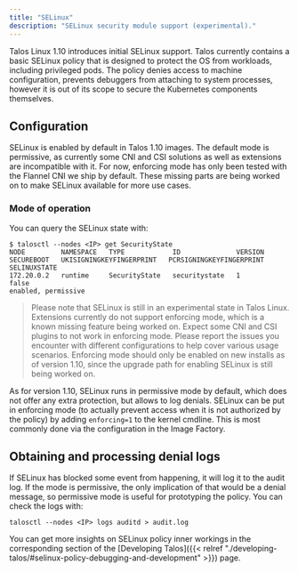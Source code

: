 ```yaml
---
title: "SELinux"
description: "SELinux security module support (experimental)."
---
```


Talos Linux 1.10 introduces initial SELinux support.
Talos currently contains a basic SELinux policy that is designed to protect the OS from workloads, including privileged pods.
The policy denies access to machine configuration, prevents debuggers from attaching to system processes, however it is out of its scope to secure the Kubernetes components themselves.

## Configuration

SELinux is enabled by default in Talos 1.10 images.
The default mode is permissive, as currently some CNI and CSI solutions as well as extensions are incompatible with it.
For now, enforcing mode has only been tested with the Flannel CNI we ship by default.
These missing parts are being worked on to make SELinux available for more use cases.

### Mode of operation

You can query the SELinux state with:

```shell
$ talosctl --nodes <IP> get SecurityState
NODE         NAMESPACE   TYPE            ID              VERSION   SECUREBOOT   UKISIGNINGKEYFINGERPRINT   PCRSIGNINGKEYFINGERPRINT   SELINUXSTATE
172.20.0.2   runtime     SecurityState   securitystate   1         false                                                              enabled, permissive
```

> Please note that SELinux is still in an experimental state in Talos Linux.
> Extensions currently do not support enforcing mode, which is a known missing feature being worked on.
> Expect some CNI and CSI plugins to not work in enforcing mode.
> Please report the issues you encounter with different configurations to help cover various usage scenarios.
> Enforcing mode should only be enabled on new installs as of version 1.10, since the upgrade path for enabling SELinux is still being worked on.

As for version 1.10, SELinux runs in permissive mode by default, which does not offer any extra protection, but allows to log denials.
SELinux can be put in enforcing mode (to actually prevent access when it is not authorized by the policy) by adding `enforcing=1` to the kernel cmdline.
This is most commonly done via the configuration in the Image Factory.

## Obtaining and processing denial logs

If SELinux has blocked some event from happening, it will log it to the audit log.
If the mode is permissive, the only implication of that would be a denial message, so permissive mode is useful for prototyping the policy.
You can check the logs with:

`talosctl --nodes <IP> logs auditd > audit.log`

You can get more insights on SELinux policy inner workings in the corresponding section of the [Developing Talos]({{< relref "./developing-talos/#selinux-policy-debugging-and-development" >}}) page.
